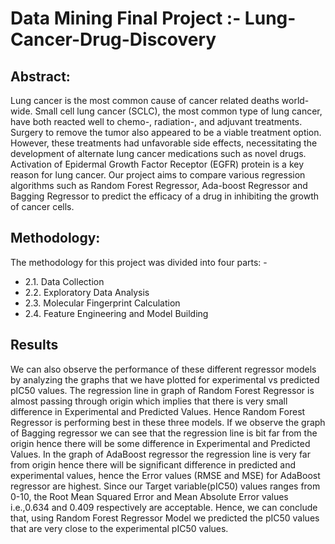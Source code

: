
# Data Mining Final Project :- Lung-Cancer-Drug-Discovery




## Abstract:
Lung cancer is the most common cause of cancer related deaths world-wide. Small cell lung cancer
(SCLC), the most common type of lung cancer, have both reacted well to chemo-, radiation-, and
adjuvant treatments. Surgery to remove the tumor also appeared to be a viable treatment option.
However, these treatments had unfavorable side effects, necessitating the development of alternate
lung cancer medications such as novel drugs. Activation of Epidermal Growth Factor Receptor
(EGFR) protein is a key reason for lung cancer.
Our project aims to compare various regression algorithms such as Random Forest Regressor,
Ada-boost Regressor and Bagging Regressor to predict the efficacy of a drug in inhibiting the
growth of cancer cells.



## Methodology:

The methodology for this project was divided into four parts: -
* 2.1. Data Collection 
* 2.2. Exploratory Data Analysis 
* 2.3. Molecular Fingerprint Calculation
* 2.4. Feature Engineering and Model Building


## Results
We can also observe the performance of these different regressor models by analyzing the graphs
that we have plotted for experimental vs predicted pIC50 values. The regression line in graph of
Random Forest Regressor is almost passing through origin which implies that there is very small
difference in Experimental and Predicted Values. Hence Random Forest Regressor is performing
best in these three models. If we observe the graph of Bagging regressor we can see that the
regression line is bit far from the origin hence there will be some difference in Experimental and
Predicted Values. In the graph of AdaBoost regressor the regression line is very far from origin
hence there will be significant difference in predicted and experimental values, hence the Error
values (RMSE and MSE) for AdaBoost regressor are highest.
Since our Target variable(pIC50) values ranges from 0-10, the Root Mean Squared Error and
Mean Absolute Error values i.e.,0.634 and 0.409 respectively are acceptable. Hence, we can
conclude that, using Random Forest Regressor Model we predicted the pIC50 values that are
very close to the experimental pIC50 values.



